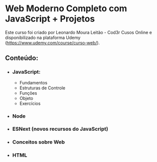 # Web Moderno Completo com JavaScript + Projetos
Este curso foi criado por Leonardo Moura Leitão - Cod3r Cusos Online e disponibilizado na plataforma Udemy (https://www.udemy.com/course/curso-web/).

## Conteúdo:
* ### **JavaScript:** 
	* Fundamentos
	* Estruturas de Controle
	* Funções
	* Objeto
	* Exercícios
* ### **Node**
* ### **ESNext (novos recursos do JavaScript)**
* ### **Conceitos sobre Web**
* ### **HTML**
